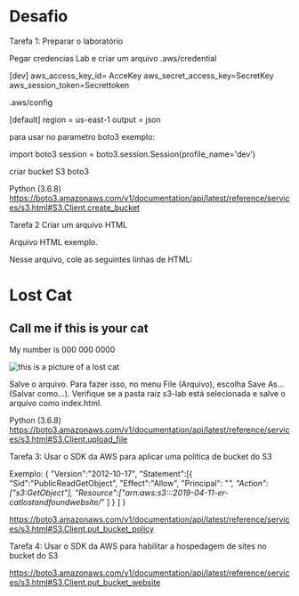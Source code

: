 # Desafio

Tarefa 1: Preparar o laboratório

Pegar credencias Lab e criar um arquivo .aws/credential

[dev]
aws_access_key_id= AcceKey
aws_secret_access_key=SecretKey
aws_session_token=Secrettoken

.aws/config

[default]
region = us-east-1
output = json

para usar no parametro boto3
exemplo:

import boto3 
session = boto3.session.Session(profile_name='dev')

criar bucket S3 boto3

Python (3.6.8)	https://boto3.amazonaws.com/v1/documentation/api/latest/reference/services/s3.html#S3.Client.create_bucket


Tarefa 2 Criar um arquivo HTML

Arquivo HTML exemplo.

Nesse arquivo, cole as seguintes linhas de HTML:
<!DOCTYPE html>
<html>
<head>
    <title>Cat Lost and Found</title>
</head>
<body>
    <h1>Lost Cat</h1>
    <h2>Call me if this is your cat</h2>
    <p>My number is 000 000 0000</p>
    <img alt="this is a picture of a lost cat" src="cat.jpg" /> 
</body>
</html>

Salve o arquivo. Para fazer isso, no menu File (Arquivo), escolha Save As... (Salvar como...). Verifique se a pasta raiz s3-lab está selecionada e salve o arquivo como index.html.

Python (3.6.8)	https://boto3.amazonaws.com/v1/documentation/api/latest/reference/services/s3.html#S3.Client.upload_file

Tarefa 3: Usar o SDK da AWS para aplicar uma política de bucket do S3

Exemplo:
{
  "Version":"2012-10-17",
  "Statement":[{
    "Sid":"PublicReadGetObject",
        "Effect":"Allow",
      "Principal": "*",
      "Action":["s3:GetObject"],
      "Resource":["arn:aws:s3:::2019-04-11-er-catlostandfoundwebsite/*"
      ]
    }
  ]
}

https://boto3.amazonaws.com/v1/documentation/api/latest/reference/services/s3.html#S3.Client.put_bucket_policy

Tarefa 4: Usar o SDK da AWS para habilitar a hospedagem de sites no bucket do S3

https://boto3.amazonaws.com/v1/documentation/api/latest/reference/services/s3.html#S3.Client.put_bucket_website
